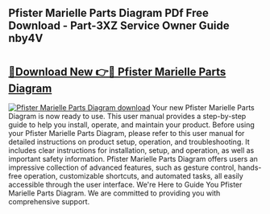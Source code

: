 ## Pfister Marielle Parts Diagram PDf Free Download - Part-3XZ Service Owner Guide nby4V

# <h2><a href="http://dfkq7vo.blite.top/?on=Pfister+Marielle+Parts+Diagram">🔗Download New 👉🔴 Pfister Marielle Parts Diagram</a></h2>

[![Pfister Marielle Parts Diagram download](https://i.imgur.com/lujVjoI.png)](http://dfkq7vo.blite.top/?on=Pfister+Marielle+Parts+Diagram)
Your new Pfister Marielle Parts Diagram is now ready to use. This user manual provides a step-by-step guide to help you install, operate, and maintain your product. Before using your Pfister Marielle Parts Diagram, please refer to this user manual for detailed instructions on product setup, operation, and troubleshooting. It includes clear instructions for installation, setup, and operation, as well as important safety information. Pfister Marielle Parts Diagram offers users an impressive collection of advanced features, such as gesture control, hands-free operation, customizable shortcuts, and automated tasks, all easily accessible through the user interface. We're Here to Guide You Pfister Marielle Parts Diagram. We are committed to providing you with comprehensive support.
